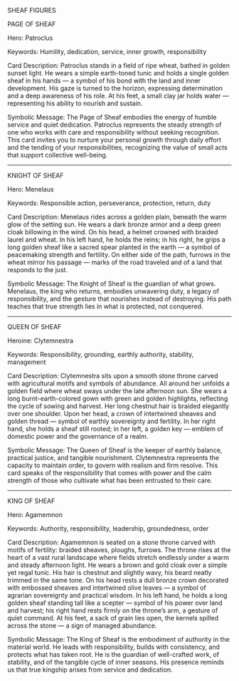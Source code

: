 SHEAF FIGURES

PAGE OF SHEAF

Hero: Patroclus

Keywords: Humility, dedication, service, inner growth, responsibility

Card Description:
Patroclus stands in a field of ripe wheat, bathed in golden sunset light.
He wears a simple earth-toned tunic and holds a single golden sheaf in his hands — a symbol of his bond with the land and inner development.
His gaze is turned to the horizon, expressing determination and a deep awareness of his role.
At his feet, a small clay jar holds water — representing his ability to nourish and sustain.

Symbolic Message:
The Page of Sheaf embodies the energy of humble service and quiet dedication.
Patroclus represents the steady strength of one who works with care and responsibility without seeking recognition.
This card invites you to nurture your personal growth through daily effort and the tending of your responsibilities, recognizing the value of small acts that support collective well-being.


---

KNIGHT OF SHEAF

Hero: Menelaus

Keywords: Responsible action, perseverance, protection, return, duty

Card Description:
Menelaus rides across a golden plain, beneath the warm glow of the setting sun.
He wears a dark bronze armor and a deep green cloak billowing in the wind.
On his head, a helmet crowned with braided laurel and wheat.
In his left hand, he holds the reins; in his right, he grips a long golden sheaf like a sacred spear planted in the earth — a symbol of peacemaking strength and fertility.
On either side of the path, furrows in the wheat mirror his passage — marks of the road traveled and of a land that responds to the just.

Symbolic Message:
The Knight of Sheaf is the guardian of what grows.
Menelaus, the king who returns, embodies unwavering duty, a legacy of responsibility, and the gesture that nourishes instead of destroying.
His path teaches that true strength lies in what is protected, not conquered.


---

QUEEN OF SHEAF

Heroine: Clytemnestra

Keywords: Responsibility, grounding, earthly authority, stability, management

Card Description:
Clytemnestra sits upon a smooth stone throne carved with agricultural motifs and symbols of abundance.
All around her unfolds a golden field where wheat sways under the late afternoon sun.
She wears a long burnt-earth-colored gown with green and golden highlights, reflecting the cycle of sowing and harvest.
Her long chestnut hair is braided elegantly over one shoulder.
Upon her head, a crown of intertwined sheaves and golden thread — symbol of earthly sovereignty and fertility.
In her right hand, she holds a sheaf still rooted; in her left, a golden key — emblem of domestic power and the governance of a realm.

Symbolic Message:
The Queen of Sheaf is the keeper of earthly balance, practical justice, and tangible nourishment.
Clytemnestra represents the capacity to maintain order, to govern with realism and firm resolve.
This card speaks of the responsibility that comes with power and the calm strength of those who cultivate what has been entrusted to their care.


---

KING OF SHEAF

Hero: Agamemnon

Keywords: Authority, responsibility, leadership, groundedness, order

Card Description:
Agamemnon is seated on a stone throne carved with motifs of fertility: braided sheaves, ploughs, furrows.
The throne rises at the heart of a vast rural landscape where fields stretch endlessly under a warm and steady afternoon light.
He wears a brown and gold cloak over a simple yet regal tunic.
His hair is chestnut and slightly wavy, his beard neatly trimmed in the same tone.
On his head rests a dull bronze crown decorated with embossed sheaves and intertwined olive leaves — a symbol of agrarian sovereignty and practical wisdom.
In his left hand, he holds a long golden sheaf standing tall like a scepter — symbol of his power over land and harvest; his right hand rests firmly on the throne’s arm, a gesture of quiet command.
At his feet, a sack of grain lies open, the kernels spilled across the stone — a sign of managed abundance.

Symbolic Message:
The King of Sheaf is the embodiment of authority in the material world.
He leads with responsibility, builds with consistency, and protects what has taken root.
He is the guardian of well-crafted work, of stability, and of the tangible cycle of inner seasons.
His presence reminds us that true kingship arises from service and dedication.
